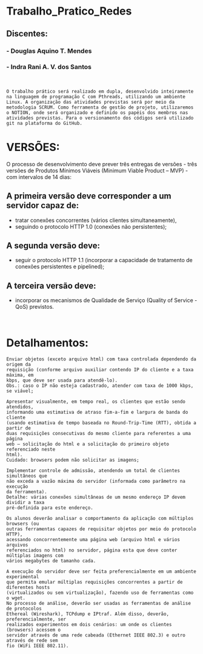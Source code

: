 # Trabalho_Pratico_Redes

## Discentes: 
###           - Douglas Aquino T. Mendes
###           - Indra Rani A. V. dos Santos
<br>

```
O trabalho prático será realizado em dupla, desenvolvido inteiramente na linguagem de programação C com Pthreads, utilizando um ambiente Linux. A organização das atividades previstas será por meio da metodologia SCRUM. Como ferramenta de gestão de projeto, utilizaremos o NOTION, onde será organizado e definido os papéis dos membros nas atividades previstas. Para o versionamento dos códigos será utilizado git na plataforma do GitHub.
```

# VERSÕES:

O processo de desenvolvimento deve prever três entregas de versões - três versões de
Produtos Mínimos Viáveis (Minimum Viable Product – MVP) - com intervalos de 14 dias:

## A primeira versão deve corresponder a um servidor capaz de:
- tratar conexões concorrentes (vários clientes simultaneamente),
- seguindo o protocolo HTTP 1.0 (conexões não persistentes);

## A segunda versão deve:
- seguir o protocolo HTTP 1.1
(incorporar a capacidade de tratamento de conexões persistentes e pipelined);

## A terceira versão deve:
- incorporar os mecanismos de Qualidade de Serviço (Quality of Service - QoS) previstos.
<br>

# Detalhamentos: 

~~~
Enviar objetos (exceto arquivo html) com taxa controlada dependendo da origem da
requisição (conforme arquivo auxiliar contendo IP do cliente e a taxa máxima, em
kbps, que deve ser usada para atendê-lo).
Obs.: caso o IP não esteja cadastrado, atender com taxa de 1000 kbps, se viável;

Apresentar visualmente, em tempo real, os clientes que estão sendo atendidos,
informando uma estimativa de atraso fim-a-fim e largura de banda do cliente
(usando estimativa de tempo baseada no Round-Trip-Time (RTT), obtida a partir de
duas requisições consecutivas do mesmo cliente para referentes a uma página
web – solicitação do html e a solicitação do primeiro objeto referenciado neste
html).
Cuidado: browsers podem não solicitar as imagens;

Implementar controle de admissão, atendendo um total de clientes simultâneos que
não exceda a vazão máxima do servidor (informada como parâmetro na execução
da ferramenta).
Detalhe: várias conexões simultâneas de um mesmo endereço IP devem dividir a taxa
pré-definida para este endereço.

Os alunos deverão analisar o comportamento da aplicação com múltiplos browsers (ou
outras ferramentas capazes de requisitar objetos por meio do protocolo HTTP),
acessando concorrentemente uma página web (arquivo html e vários arquivos
referenciados no html) no servidor, página esta que deve conter múltiplas imagens com
vários megabytes de tamanho cada.

A execução do servidor deve ser feita preferencialmente em um ambiente experimental
que permita emular múltiplas requisições concorrentes a partir de diferentes hosts
(virtualizados ou sem virtualização), fazendo uso de ferramentas como o wget.
No processo de análise, deverão ser usadas as ferramentas de análise de protocolos
Ethereal (Wireshark), TCPdump e IPtraf. Além disso, deverão, preferencialmente, ser
realizados experimentos em dois cenários: um onde os clientes (browsers) acessem o
servidor através de uma rede cabeada (Ethernet IEEE 802.3) e outro através de rede sem
fio (WiFi IEEE 802.11).
~~~